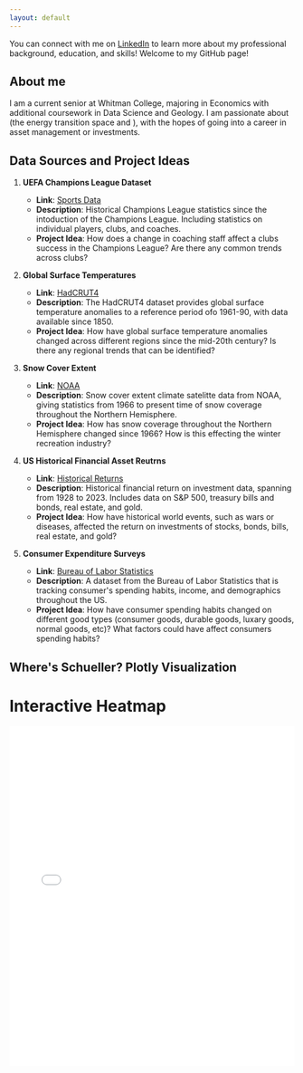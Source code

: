 ```yaml
---
layout: default
---
```


You can connect with me on [LinkedIn](https://www.linkedin.com/in/owenkim03/) to learn more about my professional background, education, and skills! Welcome to my GitHub page!

## About me

I am a current senior at Whitman College, majoring in Economics with additional coursework in Data Science and Geology. I am passionate about (the energy transition space and ), with the hopes of going into a career in asset management or investments. 

## Data Sources and Project Ideas

1. **UEFA Champions League Dataset**  
   - **Link**: [Sports Data]((https://sports-statistics.com/sports-data/sports-data-sets-for-data-modeling-visualization-predictions-machine-learning/))  
   - **Description**: Historical Champions League statistics since the intoduction of the Champions League. Including statistics on individual players, clubs, and coaches.   
   - **Project Idea**: How does a change in coaching staff affect a clubs success in the Champions League? Are there any common trends across clubs? 

2. **Global Surface Temperatures**  
   - **Link**: [HadCRUT4](https://www.metoffice.gov.uk/hadobs/hadcrut4/)  
   - **Description**: The HadCRUT4 dataset provides global surface temperature anomalies to a reference period ofo 1961-90, with data available since 1850.  
   - **Project Idea**: How have global surface temperature anomalies changed across different regions since the mid-20th century? Is there any regional trends that can be identified?
  
3. **Snow Cover Extent**  
   - **Link**: [NOAA](https://www.ncei.noaa.gov/products/climate-data-records/snow-cover-extent)  
   - **Description**: Snow cover extent climate satelitte data from NOAA, giving statistics from 1966 to present time of snow coverage throughout the Northern Hemisphere. 
   - **Project Idea**: How has snow coverage throughout the Northern Hemisphere changed since 1966? How is this effecting the winter recreation industry?   

4. **US Historical Financial Asset Reutrns**  
   - **Link**: [Historical Returns](https://pages.stern.nyu.edu/~adamodar/New_Home_Page/datafile/histretSP.html)  
   - **Description**: Historical financial return on investment data, spanning from 1928 to 2023. Includes data on S&P 500, treasury bills and bonds, real estate, and gold.
   - **Project Idea**: How have historical world events, such as wars or diseases, affected the return on investments of stocks, bonds, bills, real estate, and gold?  

5. **Consumer Expenditure Surveys**  
   - **Link**: [Bureau of Labor Statistics](https://www.bls.gov/cex/)  
   - **Description**: A dataset from the Bureau of Labor Statistics that is tracking consumer's spending habits, income, and demographics throughout the US.  
   - **Project Idea**: How have consumer spending habits changed on different good types (consumer goods, durable goods, luxary goods, normal goods, etc)? What factors could have affect consumers spending habits?

## Where's Schueller? Plotly Visualization

<!DOCTYPE html>
<html lang="en">
<head>
  <meta charset="UTF-8">
  <meta name="viewport" content="width=device-width, initial-scale=1.0">
</head>
<body>
  <h1>Interactive Heatmap</h1>
  <iframe src="peak_heatmap.html" width="100%" height="600px" style="border:none;"></iframe>
</body>
</html>
